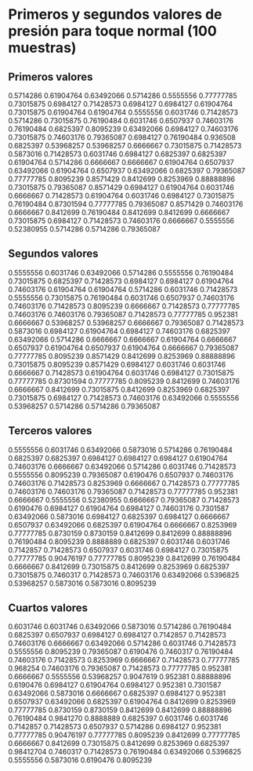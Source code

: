 Primeros y segundos valores de presión para toque normal (100 muestras)
=======================================================================

Primeros valores
-----------

0.5714286
0.61904764
0.63492066
0.5714286
0.5555556
0.77777785
0.73015875
0.6984127
0.71428573
0.6984127
0.6984127
0.61904764
0.73015875
0.61904764
0.61904764
0.5555556
0.6031746
0.71428573
0.5714286
0.73015875
0.76190484
0.6031746
0.6507937
0.74603176
0.76190484
0.6825397
0.8095239
0.63492066
0.6984127
0.74603176
0.73015875
0.74603176
0.79365087
0.6984127
0.76190484
0.936508
0.6825397
0.53968257
0.53968257
0.6666667
0.73015875
0.71428573
0.5873016
0.71428573
0.6031746
0.6984127
0.6825397
0.6825397
0.61904764
0.5714286
0.6666667
0.6666667
0.61904764
0.6507937
0.63492066
0.61904764
0.6507937
0.63492066
0.6825397
0.79365087
0.77777785
0.8095239
0.8571429
0.8412699
0.8253969
0.88888896
0.73015875
0.79365087
0.8571429
0.6984127
0.61904764
0.6031746
0.6666667
0.71428573
0.61904764
0.6031746
0.6984127
0.73015875
0.76190484
0.87301594
0.77777785
0.79365087
0.8571429
0.74603176
0.6666667
0.8412699
0.76190484
0.8412699
0.8412699
0.6666667
0.73015875
0.6984127
0.71428573
0.74603176
0.6666667
0.5555556
0.52380955
0.5714286
0.5714286
0.79365087

Segundos valores
----------------

0.5555556
0.6031746
0.63492066
0.5714286
0.5555556
0.76190484
0.73015875
0.6825397
0.71428573
0.6984127
0.6984127
0.61904764
0.74603176
0.61904764
0.61904764
0.5714286
0.6031746
0.71428573
0.5555556
0.73015875
0.76190484
0.6031746
0.6507937
0.74603176
0.74603176
0.71428573
0.8095239
0.6666667
0.71428573
0.77777785
0.74603176
0.74603176
0.79365087
0.71428573
0.77777785
0.952381
0.6666667
0.53968257
0.53968257
0.6666667
0.79365087
0.71428573
0.5873016
0.6984127
0.61904764
0.6984127
0.74603176
0.6825397
0.63492066
0.5714286
0.6666667
0.6666667
0.61904764
0.6666667
0.6507937
0.61904764
0.6507937
0.61904764
0.6666667
0.79365087
0.77777785
0.8095239
0.8571429
0.8412699
0.8253969
0.88888896
0.73015875
0.8095239
0.8571429
0.6984127
0.6031746
0.6031746
0.6666667
0.71428573
0.61904764
0.6031746
0.6984127
0.73015875
0.77777785
0.87301594
0.77777785
0.8095239
0.8412699
0.74603176
0.6666667
0.8412699
0.73015875
0.8412699
0.8253969
0.6825397
0.73015875
0.6984127
0.71428573
0.74603176
0.63492066
0.5555556
0.53968257
0.5714286
0.5714286
0.79365087

Terceros valores
----------------

0.5555556
0.6031746
0.63492066
0.5873016
0.5714286
0.76190484
0.6825397
0.6825397
0.6984127
0.6984127
0.6984127
0.61904764
0.74603176
0.6666667
0.63492066
0.5714286
0.6031746
0.71428573
0.5555556
0.8095239
0.79365087
0.6190476
0.6507937
0.74603176
0.74603176
0.71428573
0.8253969
0.6666667
0.71428573
0.77777785
0.74603176
0.74603176
0.79365087
0.71428573
0.77777785
0.952381
0.6666667
0.5555556
0.52380955
0.6666667
0.79365087
0.71428573
0.6190476
0.6984127
0.61904764
0.6984127
0.74603176
0.7301587
0.63492066
0.5873016
0.6984127
0.6825397
0.6984127
0.6666667
0.6507937
0.63492066
0.6825397
0.61904764
0.6666667
0.8253969
0.77777785
0.8730159
0.8730159
0.8412699
0.8412699
0.88888896
0.76190484
0.8095239
0.8888889
0.6825397
0.6031746
0.6031746
0.7142857
0.71428573
0.6507937
0.6031746
0.6984127
0.73015875
0.77777785
0.90476197
0.77777785
0.8095239
0.8412699
0.76190484
0.6666667
0.8412699
0.73015875
0.8412699
0.8253969
0.6825397
0.73015875
0.7460317
0.71428573
0.74603176
0.63492066
0.5396825
0.53968257
0.5873016
0.5873016
0.8095239

Cuartos valores
---------------

0.6031746
0.6031746
0.63492066
0.5873016
0.5714286
0.76190484
0.6825397
0.6507937
0.6984127
0.6984127
0.7142857
0.71428573
0.74603176
0.6666667
0.63492066
0.5714286
0.6031746
0.71428573
0.5555556
0.8095239
0.79365087
0.6190476
0.7460317
0.76190484
0.74603176
0.71428573
0.8253969
0.6666667
0.71428573
0.77777785
0.968254
0.74603176
0.79365087
0.71428573
0.77777785
0.952381
0.6666667
0.5555556
0.53968257
0.9047619
0.952381
0.88888896
0.6190476
0.6984127
0.61904764
0.6984127
0.952381
0.7301587
0.63492066
0.5873016
0.6666667
0.6825397
0.6984127
0.952381
0.6507937
0.63492066
0.6825397
0.61904764
0.8412699
0.8253969
0.77777785
0.8730159
0.8730159
0.8412699
0.8412699
0.88888896
0.76190484
0.9841270
0.8888889
0.6825397
0.6031746
0.6031746
0.7142857
0.71428573
0.6507937
0.5714286
0.6984127
0.952381
0.77777785
0.90476197
0.77777785
0.8095239
0.8412699
0.77777785
0.6666667
0.8412699
0.73015875
0.8412699
0.8253969
0.6825397
0.98412704
0.7460317
0.71428573
0.76190484
0.63492066
0.5396825
0.5555556
0.5873016
0.6190476
0.8095239
